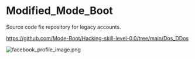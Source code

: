 # Modified_Mode_Boot

Source code fix repository for legacy accounts.

https://github.com/Mode-Boot/Hacking-skill-level-0.0/tree/main/Dos_DDos

![facebook_profile_image.png](https://github.com/AlectoSystem/Modified_Mode_Boot/assets/128353161/b6d1b21d-0a65-49f9-a807-3342f184ea97)